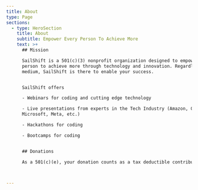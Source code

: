 ```yaml
---
title: About
type: Page
sections:
  - type: HeroSection
    title: About
    subtitle: Empower Every Person To Achieve More
    text: >+
      ## Mission

      SailShift is a 501(c)(3) nonprofit organization designed to empower every
      person to achieve more through technology and innovation. Regardless of
      medium, SailShift is there to enable your success.


      SailShift offers

      - Webinars for coding and cutting edge technology

      - Live presentations from experts in the Tech Industry (Amazon, Google,
      Microsoft, Meta, etc.)

      - Hackathons for coding

      - Bootcamps for coding


      ## Donations

      As a 501(c)(e), your donation counts as a tax deductible contribution.



---
```

